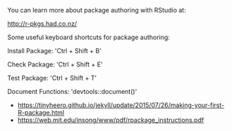 You can learn more about package authoring with RStudio at:

<http://r-pkgs.had.co.nz/>

Some useful keyboard shortcuts for package authoring:

Install Package: 'Ctrl + Shift + B'

Check Package: 'Ctrl + Shift + E'

Test Package: 'Ctrl + Shift + T'

Document Functions: 'devtools::document()'

-   <https://tinyheero.github.io/jekyll/update/2015/07/26/making-your-first-R-package.html>
-   <https://web.mit.edu/insong/www/pdf/rpackage_instructions.pdf>
